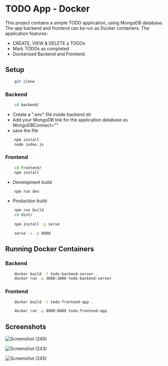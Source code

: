 # TODO App - Docker
This project contains a simple TODO application, using MongoDB database. The app backend and frontend can be run as Docker containers. 
The application features:
- CREATE, VIEW & DELETE a TODOs
- Mark TODOs as completed
- Dockerised Backend and Frontend.


## Setup
```bash
    git clone
```
### Backend
```bash
    cd backend/
```
- Create a ".env" file inside backend dir
- Add your MongoDB link for the application database as <bold>MongoDBConnect=""</bold>
- save the file
```bash
    npm install
    node index.js
```

### Frontend
```bash
    cd frontend/
    npm install
```
- Development build
```bash
    npm run dev
```

- Production build
```bash
    npm run build
    cd dist/
    
    npm install -g serve

    serve -s -p 8080
```

## Running Docker Containers
### Backend
```bash
    docker build -t todo-backend-server . 
    docker run -p 3000:3000 todo-backend-server
```

### Frontend
```bash
    docker build -t todo-frontend-app . 

    docker run -p 8080:8080 todo-frontend-app
```

## Screenshots
![Screenshot (240)](https://github.com/JaskiratAnand/todoapp-docker/assets/70444793/6cb1cd3c-9a4d-4f4d-bea3-f7ead611fd2e)

![Screenshot (243)](https://github.com/JaskiratAnand/todoapp-docker/assets/70444793/26ae3d95-36be-43fa-a1d1-21bba5ae1083)

![Screenshot (245)](https://github.com/JaskiratAnand/todoapp-docker/assets/70444793/43926f97-d152-450f-bdea-e275314b8bf8)

